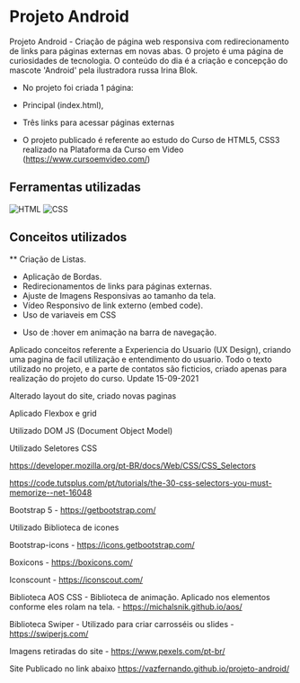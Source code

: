 # Projeto Android

Projeto Android - Criação de página web responsiva com redirecionamento de links para páginas externas em novas abas.
O projeto é uma página de curiosidades de tecnologia. O conteúdo do dia é a criação e concepção do mascote 'Android' pela ilustradora russa Irina Blok.

* No projeto foi criada 1 página:

* Principal (index.html),
* Três links para acessar páginas externas
* O projeto publicado é referente ao estudo do Curso de HTML5, CSS3 realizado na Plataforma da Curso em Video (https://www.cursoemvideo.com/)

## Ferramentas utilizadas
![HTML](https://img.shields.io/badge/HTML5-E34F26?style=for-the-badge&logo=html5&logoColor=white)
![CSS](https://img.shields.io/badge/CSS3-1572B6?style=for-the-badge&logo=css3&logoColor=white)


## Conceitos utilizados
** Criação de Listas.
* Aplicação de Bordas.
* Redirecionamentos de links para páginas externas.
* Ajuste de Imagens Responsivas ao tamanho da tela.
* Vídeo Responsivo de link externo (embed code).
* Uso de variaveis em CSS
- Uso de :hover em animação na barra de navegação.

Aplicado conceitos referente a Experiencia do Usuario (UX Design), criando uma pagina de facil utilização e entendimento do usuario.
Todo o texto utilizado no projeto, e a parte de contatos são ficticios, criado apenas para realização do projeto do curso.
Update
15-09-2021

Alterado layout do site, criado novas paginas

Aplicado Flexbox e grid

Utilizado DOM JS (Document Object Model)

Utilizado Seletores CSS

https://developer.mozilla.org/pt-BR/docs/Web/CSS/CSS_Selectors

https://code.tutsplus.com/pt/tutorials/the-30-css-selectors-you-must-memorize--net-16048

Bootstrap 5 - https://getbootstrap.com/

Utilizado Biblioteca de icones

Bootstrap-icons - https://icons.getbootstrap.com/

Boxicons - https://boxicons.com/

Iconscount - https://iconscout.com/

Biblioteca AOS CSS - Biblioteca de animação. Aplicado nos elementos conforme eles rolam na tela. - https://michalsnik.github.io/aos/

Biblioteca Swiper - Utilizado para criar carrosséis ou slides - https://swiperjs.com/

Imagens retiradas do site - https://www.pexels.com/pt-br/

Site Publicado no link abaixo
https://vazfernando.github.io/projeto-android/
